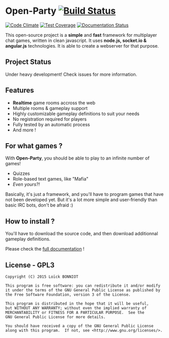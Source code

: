 Open-Party [![Build Status](https://travis-ci.org/Lesterpig/openparty.svg)](https://travis-ci.org/Lesterpig/openparty)
==========

[![Code Climate](https://codeclimate.com/github/Lesterpig/openparty/badges/gpa.svg)](https://codeclimate.com/github/Lesterpig/openparty) [![Test Coverage](https://codeclimate.com/github/Lesterpig/openparty/badges/coverage.svg)](https://codeclimate.com/github/Lesterpig/openparty) [![Documentation Status](https://readthedocs.org/projects/openparty/badge/?version=latest)](https://readthedocs.org/projects/openparty/?badge=latest)

This open-source project is a **simple** and **fast** framework for multiplayer chat games, written in clean javascript.
It uses **node.js, socket.io & angular.js** technologies. It is able to create a webserver for that purpose.

Project Status
--------------

Under heavy development! Check issues for more information.

Features
--------

- **Realtime** game rooms accross the web
- Multiple rooms & gameplay support
- Highly customizable gameplay definitions to suit your needs
- No registration required for players
- Fully tested by an automatic process
- And more !

For what games ?
----------------

With **Open-Party**, you should be able to play to an infinite number of games!

- Quizzes
- Role-based text games, like "Mafia"
- *Even yours?!*

Basically, it's just a framework, and you'll have to program games that have not been developed yet.
But it's a lot more simple and user-friendly than basic IRC bots, don't be afraid :)

How to install ?
----------------

You'll have to download the source code, and then download additionnal gameplay definitions.

Please check the [full documentation](http://openparty.readthedocs.org/en/latest/core_installation.html) !

License - GPL3
--------------

    Copyright (C) 2015 Loïck BONNIOT

    This program is free software: you can redistribute it and/or modify
    it under the terms of the GNU General Public License as published by
    the Free Software Foundation, version 3 of the License.

    This program is distributed in the hope that it will be useful,
    but WITHOUT ANY WARRANTY; without even the implied warranty of
    MERCHANTABILITY or FITNESS FOR A PARTICULAR PURPOSE.  See the
    GNU General Public License for more details.

    You should have received a copy of the GNU General Public License
    along with this program.  If not, see <http://www.gnu.org/licenses/>.
